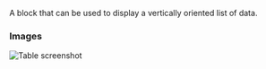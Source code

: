 A block that can be used to display a vertically oriented list of data.

### Images

![Table screenshot](https://gitlab.com/appsemble/appsemble/-/raw/0.31.1-test.2/config/assets/list.png)
